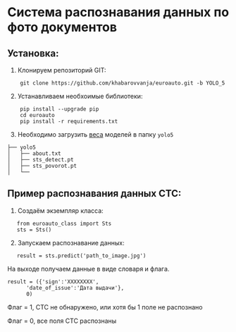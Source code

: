 # Система распознавания данных по фото документов

## Установка:

1. Клонируем репозиторий GIT:
```
    git clone https://github.com/khabarovvanja/euroauto.git -b YOLO_5
```
2. Устанавливаем необхоимые библиотеки:
```
    pip install --upgrade pip
    cd euroauto
    pip install -r requirements.txt
```
3. Необходимо загрузить [веса](https://drive.google.com/drive/folders/1-HT4W6z3k4mcdnG11pe2qxkYUSOwWBou?usp=sharing) моделей в папку `yolo5`
```
├── yolo5 
│   ├── about.txt
│   ├── sts_detect.pt
│   ├── sts_povorot.pt
│   └──
```
## Пример распознавания данных СТС:
1. Создаём экземпляр класса:
```
   from euroauto_class import Sts
   sts = Sts()
```
2. Запускаем распознавание данных:
```
   result = sts.predict('path_to_image.jpg')
```

На выходе получаем данные в виде словаря и флага.

```
result = ({'sign':'XXXXXXXX',
      'date_of_issue':'Дата выдачи'},
      0)
```
Флаг = 1, СТС не обнаружено, или хотя бы 1 поле не распознано

Флаг = 0, все поля СТС распознаны 
